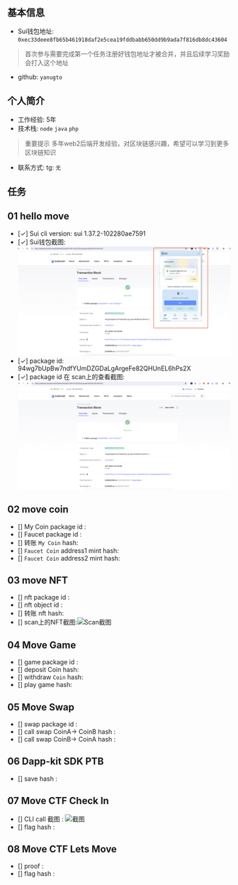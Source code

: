## 基本信息
- Sui钱包地址: `0xec33deee8fb65b461918daf2e5cea19fddbabb650dd9b9ada7f816db8dc43604`
> 首次参与需要完成第一个任务注册好钱包地址才被合并，并且后续学习奖励会打入这个地址
- github: `yanugto`

## 个人简介
- 工作经验: 5年
- 技术栈: `node` `java` `php`
> 重要提示 多年web2后端开发经验，对区块链感兴趣，希望可以学习到更多区块链知识
- 联系方式: tg: `无` 

## 任务

##   01 hello move  
- [✓] Sui cli version: sui 1.37.2-102280ae7591
- [✓] Sui钱包截图: ![Sui钱包截图](./images/wallet.png)
- [✓] package id: 94wg7bUpBw7ndfYUmDZGDaLgArgeFe82QHUnEL6hPs2X
- [✓] package id 在 scan上的查看截图:![Scan截图](./images/package.png)

##   02 move coin
- [] My Coin package id : 
- [] Faucet package id : 
- [] 转账 `My Coin` hash:
- [] `Faucet Coin` address1 mint hash:
- [] `Faucet Coin` address2 mint hash:

##   03 move NFT
- [] nft package id :
- [] nft object id : 
- [] 转账 nft  hash:
- [] scan上的NFT截图:![Scan截图](./images/你的图片地址)

##   04 Move Game
- [] game package id :
- [] deposit Coin hash:
- [] withdraw `Coin` hash:
- [] play game hash:

##   05 Move Swap
- [] swap package id :
- [] call swap CoinA-> CoinB  hash :
- [] call swap CoinB-> CoinA  hash :

##   06 Dapp-kit SDK PTB
- [] save hash :

##   07 Move CTF Check In
- [] CLI call 截图 : ![截图](./images/你的图片地址)
- [] flag hash :

##   08 Move CTF Lets Move
- [] proof : 
- [] flag hash :
